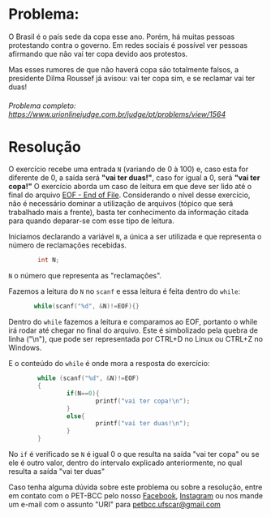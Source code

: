 # Problema:

O Brasil é o país sede da copa esse ano. Porém, há muitas pessoas protestando contra o governo. Em redes sociais é possível ver pessoas afirmando que não vai ter copa devido aos protestos.

Mas esses rumores de que não haverá copa são totalmente falsos, a presidente Dilma Roussef já avisou: vai ter copa sim, e se reclamar vai ter duas!

###### Problema completo: https://www.urionlinejudge.com.br/judge/pt/problems/view/1564

# Resolução

O exercício recebe uma entrada `N` (variando de 0 à 100) e, caso esta for diferente de 0, a saída será **"vai ter duas!"**, caso for igual a 0, será **"vai ter copa!"**
O exercício aborda um caso de leitura em que deve ser lido até o final do arquivo [EOF - End of File](https://pt.wikipedia.org/wiki/EOF). Considerando o nível desse exercício, não é necessário dominar a utilização de arquivos (tópico que será trabalhado mais a frente), basta ter conhecimento da informação citada para quando deparar-se com esse tipo de leitura.

Iniciamos declarando a variável `N`, a única a ser utilizada e que representa o número de reclamações recebidas.

```c
        int N;
```
`N` o número que representa as "reclamações".

Fazemos a leitura do `N` no `scanf` e essa leitura é feita dentro do `while`:

```c
       while(scanf("%d", &N)!=EOF){}
```
Dentro do `while` fazemos a leitura e comparamos ao EOF, portanto o while irá rodar até chegar no final do arquivo. Este é simbolizado pela quebra de linha ("\n"), que pode ser representada por CTRL+D no Linux  ou CTRL+Z no Windows.

E o conteúdo do `while` é onde mora a resposta do exercício:
```c
        while (scanf("%d", &N)!=EOF)
        {
                if(N==0){
                        printf("vai ter copa!\n");
                }
                else{
                        printf("vai ter duas!\n");
                }
        }
```
No `if` é verificado se `N` é igual 0 o que resulta na saída "vai ter copa" ou se ele é outro valor, dentro do intervalo explicado anteriormente, no qual resulta a saída "vai ter duas"

Caso tenha alguma dúvida sobre este problema ou sobre a resolução, entre em contato com o PET-BCC pelo nosso
[Facebook](https://www.facebook.com/petbcc/),
[Instagram](https://www.instagram.com/petbcc.ufscar/)
ou nos mande um e-mail com o assunto "URI" para petbcc.ufscar@gmail.com


